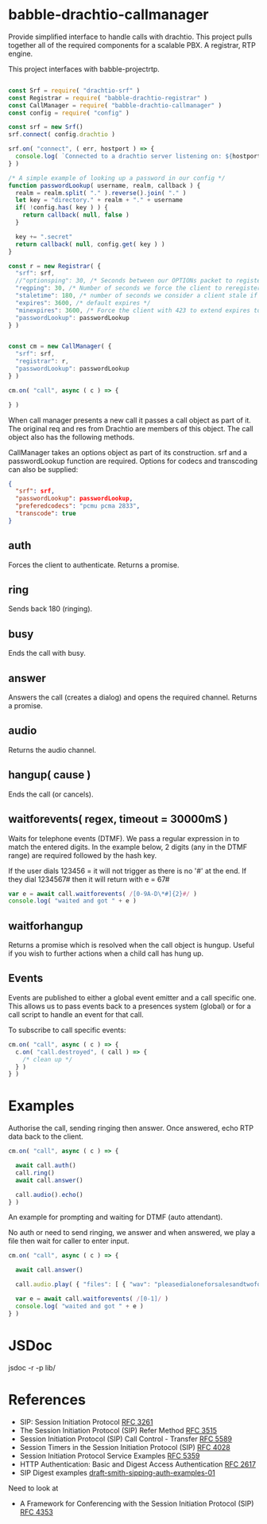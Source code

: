 # babble-drachtio-callmanager

Provide simplified interface to handle calls with drachtio. This project pulls together all of the required components for a scalable PBX. A registrar, RTP engine.

This project interfaces with babble-projectrtp.

```javascript

const Srf = require( "drachtio-srf" )
const Registrar = require( "babble-drachtio-registrar" )
const CallManager = require( "babble-drachtio-callmanager" )
const config = require( "config" )

const srf = new Srf()
srf.connect( config.drachtio )

srf.on( "connect", ( err, hostport ) => {
  console.log( `Connected to a drachtio server listening on: ${hostport}` )
} )

/* A simple example of looking up a password in our config */
function passwordLookup( username, realm, callback ) {
  realm = realm.split( "." ).reverse().join( "." )
  let key = "directory." + realm + "." + username
  if( !config.has( key ) ) {
    return callback( null, false )
  }

  key += ".secret"
  return callback( null, config.get( key ) )
}

const r = new Registrar( {
  "srf": srf,
  //"optionsping": 30, /* Seconds between our OPTIONs packet to registered client - controls the stale flag */
  "regping": 30, /* Number of seconds we force the client to reregister without requiring reauth - controls the stale flag */
  "staletime": 180, /* number of seconds we consider a client stale if we don't hear a response from an OPTIONS or REGISTER ping */
  "expires": 3600, /* default expires */
  "minexpires": 3600, /* Force the client with 423 to extend expires to this amount - conflicts with regping */
  "passwordLookup": passwordLookup
} )


const cm = new CallManager( {
  "srf": srf,
  "registrar": r,
  "passwordLookup": passwordLookup
} )

cm.on( "call", async ( c ) => {

} )
```

When call manager presents a new call it passes a call object as part of it. The original req and res from Drachtio are members of this object. The call object also has the following methods.

CallManager takes an options object as part of its construction. srf and a passwordLookup function are required. Options for codecs and transcoding can also be supplied:

```json
{
  "srf": srf,
  "passwordLookup": passwordLookup,
  "preferedcodecs": "pcmu pcma 2833",
  "transcode": true
}
```


## auth

Forces the client to authenticate. Returns a promise.

## ring

Sends back 180 (ringing).

## busy

Ends the call with busy.

## answer

Answers the call (creates a dialog) and opens the required channel. Returns a promise.

## audio

Returns the audio channel.

## hangup( cause )

Ends the call (or cancels).

## waitforevents( regex, timeout = 30000mS )

Waits for telephone events (DTMF). We pass a regular expression in to match the entered digits. In the example below, 2 digits (any in the DTMF range) are required followed by the hash key.

If the user dials 123456 = it will not trigger as there is no '#' at the end. If they dial 1234567# then it will return with e = 67#

```javascript
var e = await call.waitforevents( /[0-9A-D\*#]{2}#/ )
console.log( "waited and got " + e )
```

## waitforhangup

Returns a promise which is resolved when the call object is hungup. Useful if you wish to further actions when a child call has hung up.

## Events

Events are published to either a global event emitter and a call specific one. This allows us to pass events back to a presences system (global) or for a call script to handle an event for that call.

To subscribe to call specific events:

```javascript
cm.on( "call", async ( c ) => {
  c.on( "call.destroyed", ( call ) => {
    /* clean up */
  } )
} )
```

# Examples

Authorise the call, sending ringing then answer. Once answered, echo RTP data back to the client.

```javascript
cm.on( "call", async ( c ) => {

  await call.auth()
  call.ring()
  await call.answer()

  call.audio().echo()
} )
```

An example for prompting and waiting for DTMF (auto attendant).

No auth or need to send ringing, we answer and when answered, we play a file then wait for caller to enter input.
```javascript
cm.on( "call", async ( c ) => {

  await call.answer()

  call.audio.play( { "files": [ { "wav": "pleasedialoneforsalesandtwofortech.wav" } ] } )

  var e = await call.waitforevents( /[0-1]/ )
  console.log( "waited and got " + e )
} )
```

# JSDoc

jsdoc -r -p lib/

# References

* SIP: Session Initiation Protocol [RFC 3261](https://tools.ietf.org/html/rfc3261)
* The Session Initiation Protocol (SIP) Refer Method [RFC 3515](https://tools.ietf.org/html/rfc3515)
* Session Initiation Protocol (SIP) Call Control - Transfer [RFC 5589](https://tools.ietf.org/html/rfc5589)
* Session Timers in the Session Initiation Protocol (SIP) [RFC 4028](https://tools.ietf.org/html/rfc4028)
* Session Initiation Protocol Service Examples [RFC 5359](https://tools.ietf.org/html/rfc5359)
* HTTP Authentication: Basic and Digest Access Authentication [RFC 2617](https://tools.ietf.org/html/rfc2617)
* SIP Digest examples [draft-smith-sipping-auth-examples-01](https://datatracker.ietf.org/doc/html/draft-smith-sipping-auth-examples-01)

Need to look at

* A Framework for Conferencing with the Session Initiation Protocol (SIP) [RFC 4353](https://tools.ietf.org/html/rfc4353)
